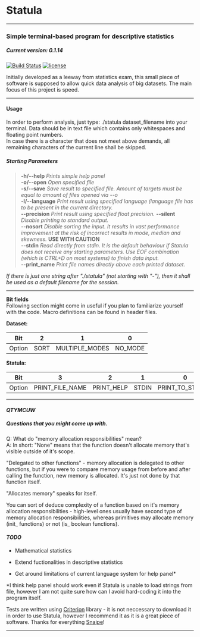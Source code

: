 # Statula

***

### Simple terminal-based program for descriptive statistics
##### *Current version: 0.1.14*
[![Build Status](https://travis-ci.org/PiotrOsiewicz/Statula.svg?branch=master)](https://travis-ci.org/PiotrOsiewicz/Statula)
[![license](https://img.shields.io/github/license/PiotrOsiewicz/statula.svg)]()

Initially developed as a leeway from statistics exam, this small piece of software is supposed to allow quick data analysis of big datasets.
The main focus of this project is speed.

***
#### Usage

In order to perform analysis, just type:
./statula dataset_filename
into your terminal. Data should be in text file which contains only whitespaces and floating point numbers.  
In case there is a character that does not meet above demands, all remaining characters of the current line shall be skipped.

##### Starting Parameters
>**-h/--help**		*Prints simple help panel*  
**-o/--open**		*Open specified file*  
**-s/--save**		*Save result to specified file. Amount of targets must be equal to amount of files opened via --o*  
**-l/--language**	*Print result using specified language (language file has to be present in the current directory.*  
**--precision**		*Print result using specified float precision.*
**--silent**		*Disable printing to standard output.*  
**--nosort**		*Disable sorting the input. It results in vast performance improvement at the risk of incorrect results in mode, median and skewness.* **USE WITH CAUTION**   
**--stdin**		*Read directly from stdin. It is the default behaviour if Statula does not receive any starting parameters. Use EOF combination (which is CTRL+D on most systems) to finish data input.*  
**--print_name**	*Print file names directly above each printed dataset.*   

*If there is just one string after "./statula" (not starting with "-"), then it shall be used as a default filename for the session.*

*** 
****Bit fields****  
Following section might come in useful if you plan to familiarize yourself with the code. Macro definitions can be found in header files.
  
  
**Dataset:**  

|   Bit  |   2  |        1       |    0    |
|:------:|:----:|:--------------:|:-------:|
| Option | SORT | MULTIPLE_MODES | NO_MODE |  
  
  
**Statula:**  
  
|   Bit  |       3         |      2     |   1   |        0        |
|:------:|:---------------:|:----------:|:-----:|:---------------:|
| Option | PRINT_FILE_NAME | PRINT_HELP | STDIN | PRINT_TO_STDOUT |
  
***
#### *QTYMCUW*
##### Questions that you might come up with.  

Q: What do "memory allocation responsibilities" mean?   
A: In short: "None" means that the function doesn't allocate memory that's
visible outside of it's scope.  

"Delegated to other functions" - memory allocation is delegated to other
functions, but if you were to compare memory usage from before and after
calling the function, new memory is allocated. It's just not done by that
function itself.  

"Allocates memory" speaks for itself.  

You can sort of deduce complexity of a function based on it's memory allocation
responsibilities - high-level ones usually have
second type of memory allocation responsibilities, whereas primitives may allocate memory (init_
functions) or not (is_ boolean functions).

#### *TODO*

  * Mathematical statistics

  * Extend fuctionalities in descriptive statistics

  * Get around limitations of current language system for help panel*


*I think help panel should work even if Statula is unable to load strings from file, however I am not quite sure how can I avoid hard-coding
it into the program itself. 

Tests are written using [Criterion](https://github.com/Snaipe/Criterion) library - it is not neccessary to download it in order to use Statula, however I recommend it as it is a great piece of software. Thanks for everything [Snaipe](https://github.com/Snaipe)!
***


